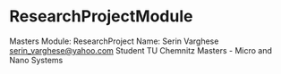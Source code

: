 # ResearchProjectModule
Masters Module: ResearchProject
Name: Serin Varghese
serin_varghese@yahoo.com
Student
TU Chemnitz
Masters - Micro and Nano Systems
